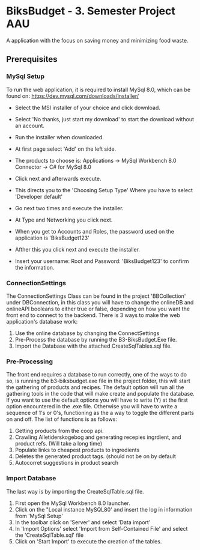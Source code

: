 # BiksBudget - 3. Semester Project AAU
A application with the focus on saving money and minimizing food waste.
## Prerequisites
### MySql Setup
To run the web application, it is required to install MySql 8.0, which can be found on:
https://dev.mysql.com/downloads/installer/
- Select the MSI installer of your choice and click download.
- Select 'No thanks, just start my download' to start the download without an account.
- Run the installer when downloaded.

- At first page select 'Add' on the left side.
- The products to choose is:
                  Applications -> MySql Workbench 8.0 
                  Connector -> C# for MySql 8.0

- Click next and afterwards execute.
- This directs you to the 'Choosing Setup Type' Where you have to select 'Developer default'
- Go next two times and execute the installer.
- At Type and Networking you click next.
- When you get to Accounts and Roles, the password used on the application is 'BiksBudget123'
- Afther this you click next and execute the installer.
- Insert your username: Root and Password: 'BiksBudget123' to confirm the information.

### ConnectionSettings
The ConnectionSettings Class can be found in the project 'BBCollection' under DBConnection, in this class you will have to change the onlineDB and onlineAPI booleans to either true or false, depending on how you want the front end to connect to the backend.
There is 3 ways to make the web application's database work:
1. Use the online database by changing the ConnectSettings
2. Pre-Process the database by running the B3-BiksBudget.Exe file.
3. Import the Database with the attached CreateSqlTables.sql file.

### Pre-Processing
The front end requires a database to run correctly, one of the ways to do so, is running the b3-biksbudget.exe file in the project folder, this will start the gathering of products and recipes.
The default option will run all the gathering tools in the code that will make create and populate the database.
If you want to use the default options you will have to write (Y) at the first option encountered in the .exe file.
Otherwise you will have to write a sequence of 1's or 0's, functioning as the a way to toggle the different parts on and off.
The list of functions is as follows:
1. Getting products from the coop api.
2. Crawling Alletiderskogebog and generating recepies ingrdient, and product refs. (Will take a long time)
3. Populate links to cheapest products to ingredients
4. Deletes the generated product tags. (should not be on by default
5. Autocorret suggestions in product search
### Import Database
The last way is by importing the CreateSqlTable.sql file.
1. First open the MySql Workbench 8.0 launcher.
2. Click on the "Local instance MySQL80' and insert the log in information from 'MySql Setup'
3. In the toolbar click on 'Server' and select 'Data import'
4. In 'Import Options' select 'Import from Self-Contained File' and select the 'CreateSqlTable.sql' file
5. Click on 'Start Import' to execute the creation of the tables.

